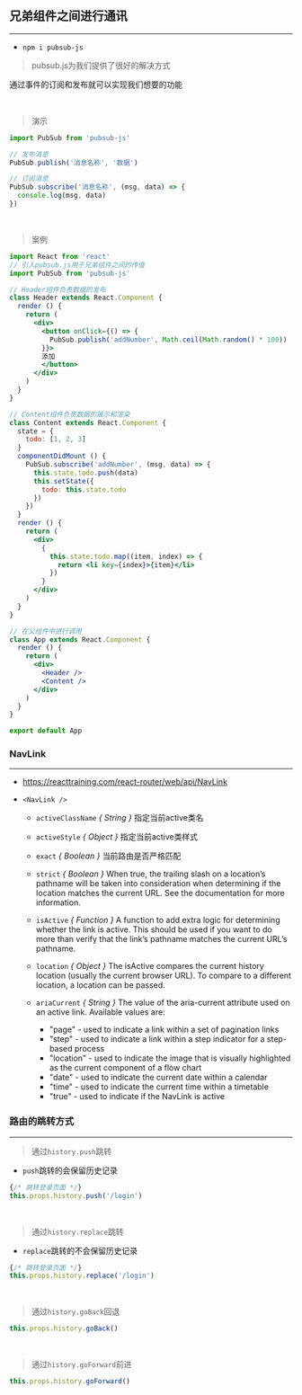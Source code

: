 
## 兄弟组件之间进行通讯
---

- `npm i pubsub-js`

> pubsub.js为我们提供了很好的解决方式

通过事件的订阅和发布就可以实现我们想要的功能

<br>

> 演示

```jsx
import PubSub from 'pubsub-js'

// 发布消息
PubSub.publish('消息名称', '数据')

// 订阅消息
PubSub.subscribe('消息名称', (msg, data) => {
  console.log(msg, data)
})
```

<br>

> 案例

```jsx
import React from 'react'
// 引入pubsub.js用于兄弟组件之间的传值
import PubSub from 'pubsub-js'

// Header组件负责数据的发布
class Header extends React.Component {
  render () {
    return (
      <div>
        <button onClick={() => {
          PubSub.publish('addNumber', Math.ceil(Math.random() * 100))
        }}>
        添加
        </button>
      </div>
    )
  }
}

// Content组件负责数据的展示和渲染
class Content extends React.Component {
  state = {
    todo: [1, 2, 3]
  }
  componentDidMount () {
    PubSub.subscribe('addNumber', (msg, data) => {
      this.state.todo.push(data)
      this.setState({
        todo: this.state.todo
      })
    })
  }
  render () {
    return (
      <div>
        {
          this.state.todo.map((item, index) => {
            return <li key={index}>{item}</li>
          })
        }
      </div>
    )
  }
}

// 在父组件中进行调用
class App extends React.Component {
  render () {
    return (
      <div>
        <Header />
        <Content />
      </div>
    )
  }
}

export default App
```

### NavLink
---

- https://reacttraining.com/react-router/web/api/NavLink

- `<NavLink />`

    - `activeClassName` *{ String }* 指定当前active类名
    - `activeStyle` *{ Object }* 指定当前active类样式
    - `exact` *{ Boolean }* 当前路由是否严格匹配
    - `strict` *{ Boolean }* When true, the trailing slash on a location’s pathname will be taken into consideration when determining if the location matches the current URL. See the <Route strict> documentation for more information.
    - `isActive` *{ Function }* A function to add extra logic for determining whether the link is active. This should be used if you want to do more than verify that the link’s pathname matches the current URL’s pathname.
    - `location` *{ Object }* The isActive compares the current history location (usually the current browser URL). To compare to a different location, a location can be passed.
    - `ariaCurrent` *{ String }* The value of the aria-current attribute used on an active link. Available values are:

        - "page" - used to indicate a link within a set of pagination links
        - "step" - used to indicate a link within a step indicator for a step-based process
        - "location" - used to indicate the image that is visually highlighted as the current component of a flow chart
        - "date" - used to indicate the current date within a calendar
        - "time" - used to indicate the current time within a timetable
        - "true" - used to indicate if the NavLink is active


### 路由的跳转方式
---

> 通过`history.push`跳转

- `push`跳转的会保留历史记录

```jsx
{/* 跳转登录页面 */}
this.props.history.push('/login')
```

<br>

> 通过`history.replace`跳转

- `replace`跳转的不会保留历史记录

```jsx
{/* 跳转登录页面 */}
this.props.history.replace('/login')
```

<br>

> 通过`history.goBack`回退

```jsx
this.props.history.goBack()
```

<br>

> 通过`history.goForward`前进

```jsx
this.props.history.goForward()
```

<br>